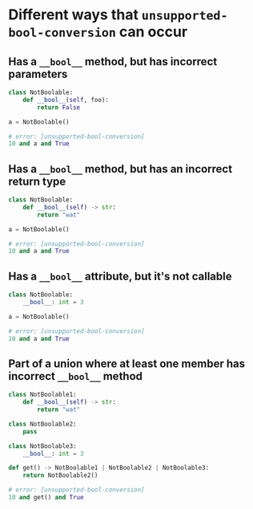 <!-- snapshot-diagnostics -->

# Different ways that `unsupported-bool-conversion` can occur

## Has a `__bool__` method, but has incorrect parameters

```py
class NotBoolable:
    def __bool__(self, foo):
        return False

a = NotBoolable()

# error: [unsupported-bool-conversion]
10 and a and True
```

## Has a `__bool__` method, but has an incorrect return type

```py
class NotBoolable:
    def __bool__(self) -> str:
        return "wat"

a = NotBoolable()

# error: [unsupported-bool-conversion]
10 and a and True
```

## Has a `__bool__` attribute, but it's not callable

```py
class NotBoolable:
    __bool__: int = 3

a = NotBoolable()

# error: [unsupported-bool-conversion]
10 and a and True
```

## Part of a union where at least one member has incorrect `__bool__` method

```py
class NotBoolable1:
    def __bool__(self) -> str:
        return "wat"

class NotBoolable2:
    pass

class NotBoolable3:
    __bool__: int = 3

def get() -> NotBoolable1 | NotBoolable2 | NotBoolable3:
    return NotBoolable2()

# error: [unsupported-bool-conversion]
10 and get() and True
```
